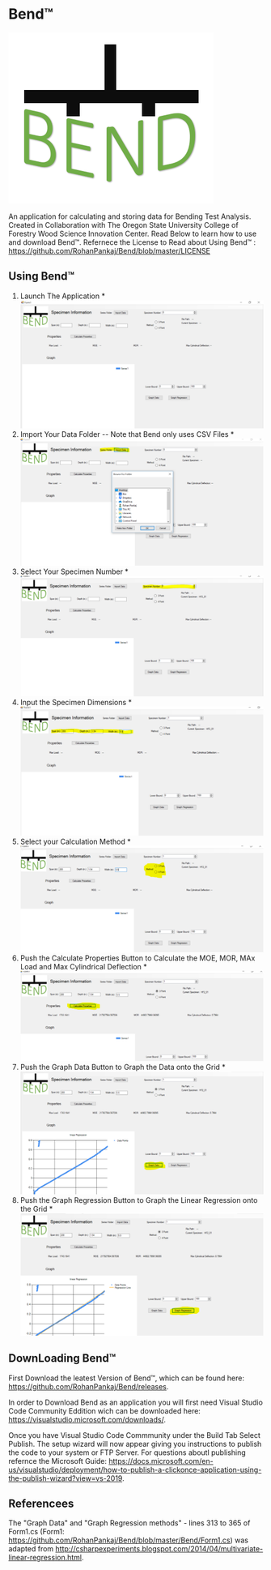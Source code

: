 # Bend&trade;
![Logo](https://raw.githubusercontent.com/RohanPankaj/Bend/master/READMEImages/newBendLogo.PNG)


An application for calculating and storing data for Bending Test Analysis. Created in Collaboration with The Oregon State University College of Forestry Wood Science Innovation Center. Read Below to learn how to use and download Bend&trade;. Refernece the License to Read about Using Bend&trade; : https://github.com/RohanPankaj/Bend/blob/master/LICENSE


## Using Bend&trade;
1. Launch The Application
 *![Step 1](https://raw.githubusercontent.com/RohanPankaj/Bend/master/READMEImages/openApplication.PNG)
2. Import Your Data Folder -- Note that Bend only uses CSV Files
 *![Step 2](https://raw.githubusercontent.com/RohanPankaj/Bend/master/READMEImages/step2.PNG)
3. Select Your Specimen Number
 *![Step 3](https://raw.githubusercontent.com/RohanPankaj/Bend/master/READMEImages/step3.PNG)
4. Input the Specimen Dimensions
 *![Step 4](https://raw.githubusercontent.com/RohanPankaj/Bend/master/READMEImages/step4.PNG)
5. Select your Calculation Method
 *![Step 5](https://raw.githubusercontent.com/RohanPankaj/Bend/master/READMEImages/step5.PNG)
6. Push the Calculate Properties Button to Calculate the MOE, MOR, MAx Load and Max Cylindrical Deflection
  *![Step 8](https://raw.githubusercontent.com/RohanPankaj/Bend/master/READMEImages/step6.PNG)
 7. Push the Graph Data Button to Graph the Data onto the Grid
  *![Step 7](https://raw.githubusercontent.com/RohanPankaj/Bend/master/READMEImages/step7.PNG)
 8. Push the Graph Regression Button to Graph the Linear Regression onto the Grid
  *![Step 1](https://raw.githubusercontent.com/RohanPankaj/Bend/master/READMEImages/step8.PNG)


## DownLoading Bend&trade;

First Download the leatest Version of Bend&trade;, which can be found here: https://github.com/RohanPankaj/Bend/releases. 

In order to Download Bend as an application you will first need Visual Studio Code Community Eddition wich can be downloaded here: https://visualstudio.microsoft.com/downloads/.

Once you have Visual Studio Code Commmunity under the Build Tab Select Publish. The setup wizard will now appear giving you instructions to publish the code to your system or FTP Server. For questions aboutl publishing refernce the Microsoft Guide: https://docs.microsoft.com/en-us/visualstudio/deployment/how-to-publish-a-clickonce-application-using-the-publish-wizard?view=vs-2019. 

## Referencees

The "Graph Data" and "Graph Regression methods" -  lines 313 to 365 of Form1.cs (Form1: https://github.com/RohanPankaj/Bend/blob/master/Bend/Form1.cs) was adapted from http://csharpexperiments.blogspot.com/2014/04/multivariate-linear-regression.html.

